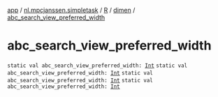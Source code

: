 [app](../../../index.md) / [nl.mpcjanssen.simpletask](../../index.md) / [R](../index.md) / [dimen](index.md) / [abc_search_view_preferred_width](.)

# abc_search_view_preferred_width

`static val abc_search_view_preferred_width: `[`Int`](https://kotlinlang.org/api/latest/jvm/stdlib/kotlin/-int/index.html)
`static val abc_search_view_preferred_width: `[`Int`](https://kotlinlang.org/api/latest/jvm/stdlib/kotlin/-int/index.html)
`static val abc_search_view_preferred_width: `[`Int`](https://kotlinlang.org/api/latest/jvm/stdlib/kotlin/-int/index.html)
`static val abc_search_view_preferred_width: `[`Int`](https://kotlinlang.org/api/latest/jvm/stdlib/kotlin/-int/index.html)